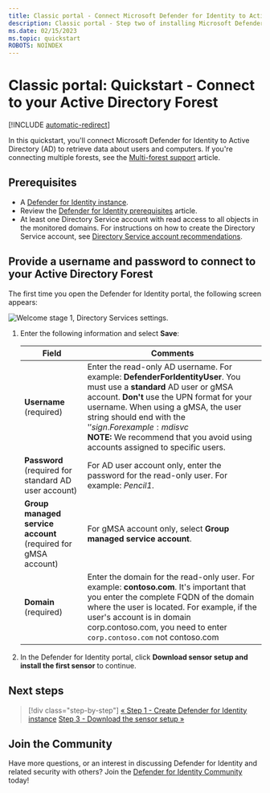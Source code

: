 ```yaml
---
title: Classic portal - Connect Microsoft Defender for Identity to Active Directory quickstart
description: Classic portal - Step two of installing Microsoft Defender for Identity helps you configure the domain connectivity settings on your Defender for Identity cloud service
ms.date: 02/15/2023
ms.topic: quickstart
ROBOTS: NOINDEX
---
```


# Classic portal: Quickstart - Connect to your Active Directory Forest

[!INCLUDE [automatic-redirect](../includes/automatic-redirect.md)]


In this quickstart, you'll connect Microsoft Defender for Identity to Active Directory (AD) to retrieve data about users and computers. If you're connecting multiple forests, see the [Multi-forest support](multi-forest.md) article.

## Prerequisites

- A [Defender for Identity instance](/defender-for-identity/classic-install-step1).
- Review the [Defender for Identity prerequisites](prerequisites.md) article.
- At least one Directory Service account with read access to all objects in the monitored domains. For instructions on how to create the Directory Service account, see [Directory Service account recommendations](directory-service-accounts.md).

## Provide a username and password to connect to your Active Directory Forest

The first time you open the Defender for Identity portal, the following screen appears:

![Welcome stage 1, Directory Services settings.](media/directory-services.png)

1. Enter the following information and select **Save**:

    |Field|Comments|
    |---|---|
    |**Username** (required)|Enter the read-only AD username. For example: **DefenderForIdentityUser**. You must use a **standard** AD user or gMSA account. **Don't** use the UPN format for your username. When using a gMSA, the user string should end with the '$' sign. For example: mdisvc$<br />**NOTE:** We recommend that you avoid using accounts assigned to specific users.|
    |**Password** (required for standard AD user account)|For AD user account only, enter the password for the read-only user. For example: *Pencil1*.|
    |**Group managed service account** (required for gMSA account)|For gMSA account only, select **Group managed service account**.|
    |**Domain** (required)|Enter the domain for the read-only user. For example: **contoso.com**. It's important that you enter the complete FQDN of the domain where the user is located. For example, if the user's account is in domain corp.contoso.com, you need to enter `corp.contoso.com` not contoso.com|

1. In the Defender for Identity portal, click **Download sensor setup and install the first sensor** to continue.

## Next steps

> [!div class="step-by-step"]
> [« Step 1 - Create Defender for Identity instance](/defender-for-identity/classic-install-step1)
> [Step 3 - Download the sensor setup »](/defender-for-identity/classic-install-step3)

## Join the Community

Have more questions, or an interest in discussing Defender for Identity and related security with others? Join the [Defender for Identity Community](<https://aka.ms/MDIcommunity>) today!
